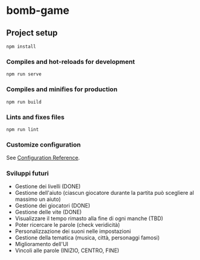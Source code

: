 # bomb-game

## Project setup
```
npm install
```

### Compiles and hot-reloads for development
```
npm run serve
```

### Compiles and minifies for production
```
npm run build
```

### Lints and fixes files
```
npm run lint
```

### Customize configuration
See [Configuration Reference](https://cli.vuejs.org/config/).


### Sviluppi futuri
- Gestione dei livelli (DONE)
- Gestione dell'aiuto (ciascun giocatore durante la partita può scegliere al massimo un aiuto)
- Gestione dei giocatori (DONE)
- Gestione delle vite (DONE)
- Visualizzare il tempo rimasto alla fine di ogni manche (TBD)
- Poter ricercare le parole (check veridicità)
- Personalizzazione dei suoni nelle impostazioni
- Gestione della tematica (musica, città, personaggi famosi)
- Miglioramento dell'UI
- Vincoli alle parole (INIZIO, CENTRO, FINE)
 
